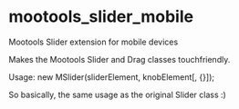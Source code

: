 mootools_slider_mobile
======================

Mootools Slider extension for mobile devices

Makes the Mootools Slider and Drag classes touchfriendly.

Usage:
new MSlider(sliderElement, knobElement[, {}]);

So basically, the same usage as the original Slider class :)